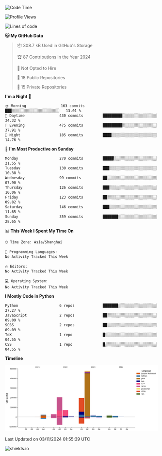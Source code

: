 <!--START_SECTION:waka-->
![Code Time](http://img.shields.io/badge/Code%20Time-427%20hrs%2041%20mins-blue)

![Profile Views](http://img.shields.io/badge/Profile%20Views-0-blue)

![Lines of code](https://img.shields.io/badge/From%20Hello%20World%20I%27ve%20Written-1.1%20million%20lines%20of%20code-blue)

**🐱 My GitHub Data** 

> 📦 308.7 kB Used in GitHub's Storage 
 > 
> 🏆 87 Contributions in the Year 2024
 > 
> 🚫 Not Opted to Hire
 > 
> 📜 18 Public Repositories 
 > 
> 🔑 15 Private Repositories 
 > 
**I'm a Night 🦉** 

```text
🌞 Morning                163 commits         ███░░░░░░░░░░░░░░░░░░░░░░   13.01 % 
🌆 Daytime                430 commits         █████████░░░░░░░░░░░░░░░░   34.32 % 
🌃 Evening                475 commits         █████████░░░░░░░░░░░░░░░░   37.91 % 
🌙 Night                  185 commits         ████░░░░░░░░░░░░░░░░░░░░░   14.76 % 
```
📅 **I'm Most Productive on Sunday** 

```text
Monday                   270 commits         █████░░░░░░░░░░░░░░░░░░░░   21.55 % 
Tuesday                  130 commits         ███░░░░░░░░░░░░░░░░░░░░░░   10.38 % 
Wednesday                99 commits          ██░░░░░░░░░░░░░░░░░░░░░░░   07.90 % 
Thursday                 126 commits         ███░░░░░░░░░░░░░░░░░░░░░░   10.06 % 
Friday                   123 commits         ██░░░░░░░░░░░░░░░░░░░░░░░   09.82 % 
Saturday                 146 commits         ███░░░░░░░░░░░░░░░░░░░░░░   11.65 % 
Sunday                   359 commits         ███████░░░░░░░░░░░░░░░░░░   28.65 % 
```


📊 **This Week I Spent My Time On** 

```text
🕑︎ Time Zone: Asia/Shanghai

💬 Programming Languages: 
No Activity Tracked This Week

🔥 Editors: 
No Activity Tracked This Week

💻 Operating System: 
No Activity Tracked This Week
```

**I Mostly Code in Python** 

```text
Python                   6 repos             ███████░░░░░░░░░░░░░░░░░░   27.27 % 
JavaScript               2 repos             ██░░░░░░░░░░░░░░░░░░░░░░░   09.09 % 
SCSS                     2 repos             ██░░░░░░░░░░░░░░░░░░░░░░░   09.09 % 
TeX                      1 repo              █░░░░░░░░░░░░░░░░░░░░░░░░   04.55 % 
CSS                      1 repo              █░░░░░░░░░░░░░░░░░░░░░░░░   04.55 % 
```



**Timeline**

![Lines of Code chart](https://raw.githubusercontent.com/kopp4/kopp4/main/assets/bar_graph.png)


 Last Updated on 03/11/2024 01:55:39 UTC
<!--END_SECTION:waka-->
![shields.io](https://img.shields.io/github/commit-activity/w/kopp4/kopp4?color=g&label=abusing%20bot&style=flat-square)
